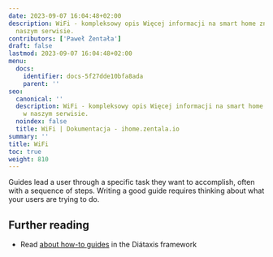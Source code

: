 ```yaml
---
date: 2023-09-07 16:04:48+02:00
description: WiFi - kompleksowy opis Więcej informacji na smart home znajdziesz w
  naszym serwisie.
contributors: ['Paweł Żentała']
draft: false
lastmod: 2023-09-07 16:04:48+02:00
menu:
  docs:
    identifier: docs-5f27dde10bfa8ada
    parent: ''
seo:
  canonical: ''
  description: WiFi - kompleksowy opis Więcej informacji na smart home znajdziesz
    w naszym serwisie.
  noindex: false
  title: WiFi | Dokumentacja - ihome.zentala.io
summary: ''
title: WiFi
toc: true
weight: 810
---
```



Guides lead a user through a specific task they want to accomplish, often with a sequence of steps. Writing a good guide requires thinking about what your users are trying to do.

## Further reading

- Read [about how-to guides](https://diataxis.fr/how-to-guides/) in the Diátaxis framework
